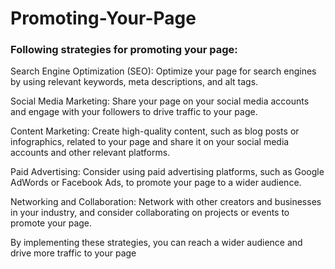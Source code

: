 # Promoting-Your-Page


### Following strategies for promoting your page:

Search Engine Optimization (SEO): Optimize your page for search engines by using relevant keywords, meta descriptions, and alt tags.

Social Media Marketing: Share your page on your social media accounts and engage with your followers to drive traffic to your page.

Content Marketing: Create high-quality content, such as blog posts or infographics, related to your page and share it on your social media accounts and other relevant platforms.

Paid Advertising: Consider using paid advertising platforms, such as Google AdWords or Facebook Ads, to promote your page to a wider audience.

Networking and Collaboration: Network with other creators and businesses in your industry, and consider collaborating on projects or events to promote your page.

By implementing these strategies, you can reach a wider audience and drive more traffic to your page
